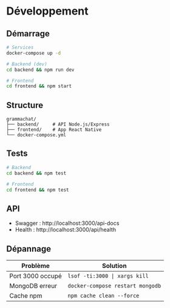 # Développement

## Démarrage

```bash
# Services
docker-compose up -d

# Backend (dev)
cd backend && npm run dev

# Frontend
cd frontend && npm start
```

## Structure

```
grammachat/
├── backend/     # API Node.js/Express
├── frontend/    # App React Native
└── docker-compose.yml
```

## Tests

```bash
# Backend
cd backend && npm test

# Frontend
cd frontend && npm test
```

## API

- Swagger : http://localhost:3000/api-docs
- Health : http://localhost:3000/api/health

## Dépannage

| Problème | Solution |
|----------|----------|
| Port 3000 occupé | `lsof -ti:3000 \| xargs kill` |
| MongoDB erreur | `docker-compose restart mongodb` |
| Cache npm | `npm cache clean --force` |
